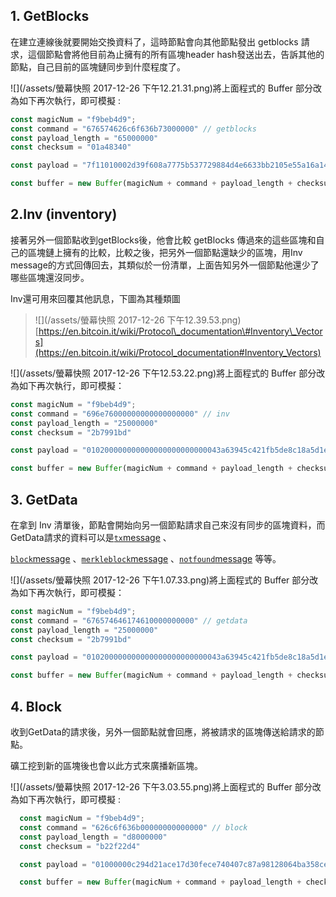 ## 1. GetBlocks

在建立連線後就要開始交換資料了，這時節點會向其他節點發出 getblocks 請求，這個節點會將他目前為止擁有的所有區塊header hash發送出去，告訴其他的節點，自己目前的區塊鏈同步到什麼程度了。

![](/assets/螢幕快照 2017-12-26 下午12.21.31.png)將上面程式的 Buffer 部分改為如下再次執行，即可模擬 :

```js
const magicNum = "f9beb4d9";
const command = "676574626c6f636b73000000" // getblocks
const payload_length = "65000000"
const checksum = "01a48340"

const payload = "7f11010002d39f608a7775b537729884d4e6633bb2105e55a16a14d31b00000000000000005c3e6403d40837110a2e8afb602b1c01714bda7ce23bea0a00000000000000000000000000000000000000000000000000000000000000000000000000000000";

const buffer = new Buffer(magicNum + command + payload_length + checksum + payload, 'hex');
```

## 2.Inv \(inventory\)

接著另外一個節點收到getBlocks後，他會比較 getBlocks 傳過來的這些區塊和自己的區塊鏈上擁有的比較，比較之後，把另外一個節點還缺少的區塊，用Inv message的方式回傳回去，其類似於一份清單，上面告知另外一個節點他還少了哪些區塊還沒同步。

Inv還可用來回覆其他訊息，下圖為其種類圖

> ![](/assets/螢幕快照 2017-12-26 下午12.39.53.png)[https://en.bitcoin.it/wiki/Protocol\_documentation\#Inventory\_Vectors](https://en.bitcoin.it/wiki/Protocol_documentation#Inventory_Vectors)

![](/assets/螢幕快照 2017-12-26 下午12.53.22.png)將上面程式的 Buffer 部分改為如下再次執行，即可模擬：

```js
const magicNum = "f9beb4d9";
const command = "696e76000000000000000000" // inv
const payload_length = "25000000"
const checksum = "2b7991bd"

const payload = "010200000000000000000000000043a63945c421fb5de8c18a5d1e34304d3b10f222537f5b";

const buffer = new Buffer(magicNum + command + payload_length + checksum + payload, 'hex');
```

## 3. GetData

在拿到 Inv 清單後，節點會開始向另一個節點請求自己來沒有同步的區塊資料，而GetData請求的資料可以是[`tx`message](https://bitcoin.org/en/developer-reference#tx) 、

[`block`message](https://bitcoin.org/en/developer-reference#block) 、[`merkleblock`message](https://bitcoin.org/en/developer-reference#merkleblock) 、[`notfound`message](https://bitcoin.org/en/developer-reference#notfound) 等等。

![](/assets/螢幕快照 2017-12-26 下午1.07.33.png)將上面程式的 Buffer 部分改為如下再次執行，即可模擬：

```js
const magicNum = "f9beb4d9";
const command = "676574646174610000000000" // getdata
const payload_length = "25000000"
const checksum = "2b7991bd"

const payload = "010200000000000000000000000043a63945c421fb5de8c18a5d1e34304d3b10f222537f5b";

const buffer = new Buffer(magicNum + command + payload_length + checksum + payload, 'hex');
```

## 4. Block

收到GetData的請求後，另外一個節點就會回應，將被請求的區塊傳送給請求的節點。

礦工挖到新的區塊後也會以此方式來廣播新區塊。

![](/assets/螢幕快照 2017-12-26 下午3.03.55.png)將上面程式的 Buffer 部分改為如下再次執行，即可模擬 :

```js
  const magicNum = "f9beb4d9";
  const command = "626c6f636b00000000000000" // block
  const payload_length = "d8000000"
  const checksum = "b22f22d4"

  const payload = "01000000c294d21ace17d30fece740407c87a98128064ba358ceab825f5bb6c200000000419fdf9f62c5054733b7ada16dc1ed8047b46bac560b2f68662bec696f2f5dfdd540a749ffff001d2a5f0ac00101000000010000000000000000000000000000000000000000000000000000000000000000ffffffff0804ffff001d02b309ffffffff0100f2052a010000004341047a002f75cbe384fdaa65885873da469a178d46fb27991f5451c9bd3accb49a9bff1cfadb9150ee7ed81c66ca822f3ec8c60d9eb4ca16cff9fb97132a71fd70faac00000000";

  const buffer = new Buffer(magicNum + command + payload_length + checksum + payload, 'hex');
```



